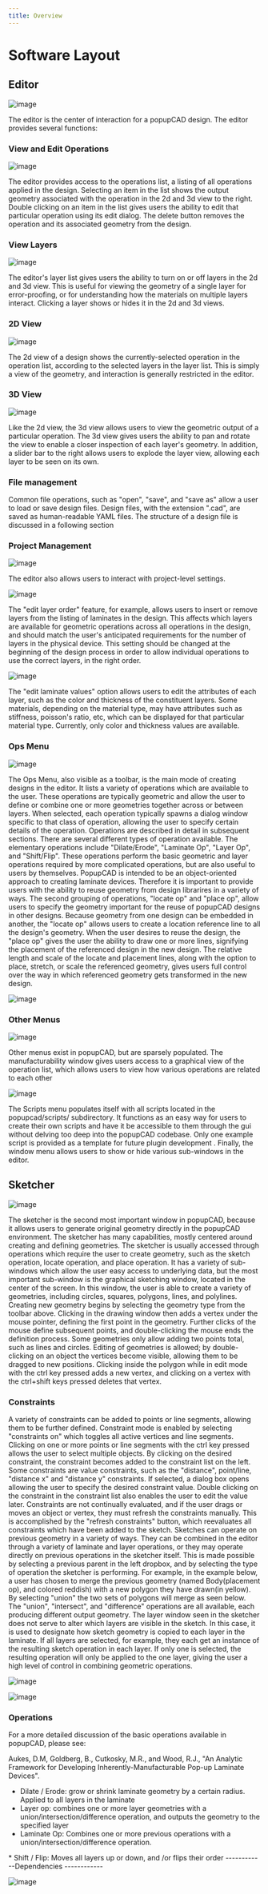 ```yaml
---
title: Overview
---
```



Software Layout
===============

Editor
------

![image]({{site.url}}assets/images/overview_images/editor_screenshot.png)

The editor is the center of interaction for a popupCAD design. The
editor provides several functions:

### View and Edit Operations

![image]({{site.url}}assets/images/overview_images/operation_list.png)

The editor provides access to the operations list, a listing of all
operations applied in the design. Selecting an item in the list shows
the output geometry associated with the operation in the 2d and 3d view
to the right. Double clicking on an item in the list gives users the
ability to edit that particular operation using its edit dialog. The
delete button removes the operation and its associated geometry from the
design.

### View Layers

![image]({{site.url}}assets/images/overview_images/layer_list.png)

The editor's layer list gives users the ability to turn on or off layers
in the 2d and 3d view. This is useful for viewing the geometry of a
single layer for error-proofing, or for understanding how the materials
on multiple layers interact. Clicking a layer shows or hides it in the
2d and 3d views.

### 2D View

![image]({{site.url}}assets/images/overview_images/2d_view.png)

The 2d view of a design shows the currently-selected operation in the
operation list, according to the selected layers in the layer list. This
is simply a view of the geometry, and interaction is generally
restricted in the editor.

### 3D View

![image]({{site.url}}assets/images/overview_images/3d_view.png)

Like the 2d view, the 3d view allows users to view the geometric output
of a particular operation. The 3d view gives users the ability to pan
and rotate the view to enable a closer inspection of each layer's
geometry. In addition, a slider bar to the right allows users to explode
the layer view, allowing each layer to be seen on its own.

### File management

Common file operations, such as "open", "save", and "save as" allow a
user to load or save design files. Design files, with the extension
".cad", are saved as human-readable YAML files. The structure of a
design file is discussed in a following section

### Project Management

![image]({{site.url}}assets/images/overview_images/project_management.png)

The editor also allows users to interact with project-level settings.

![image]({{site.url}}assets/images/overview_images/edit_layer_order.png)

The "edit layer order" feature, for example, allows users to insert or
remove layers from the listing of laminates in the design. This affects
which layers are available for geometric operations across all
operations in the design, and should match the user's anticipated
requirements for the number of layers in the physical device. This
setting should be changed at the beginning of the design process in
order to allow individual operations to use the correct layers, in the
right order.

![image]({{site.url}}assets/images/overview_images/edit_layer_properties.png)

The "edit laminate values" option allows users to edit the attributes of
each layer, such as the color and thickness of the constituent layers.
Some materials, depending on the material type, may have attributes such
as stiffness, poisson's ratio, etc, which can be displayed for that
particular material type. Currently, only color and thickness values are
available.

### Ops Menu

![image]({{site.url}}assets/images/overview_images/ops_menu.png)

The Ops Menu, also visible as a toolbar, is the main mode of creating
designs in the editor. It lists a variety of operations which are
available to the user. These operations are typically geometric and
allow the user to define or combine one or more geometries together
across or between layers. When selected, each operation typically spawns
a dialog window specific to that class of operation, allowing the user
to specify certain details of the operation. Operations are described in
detail in subsequent sections. There are several different types of
operation available. The elementary operations include "Dilate/Erode",
"Laminate Op", "Layer Op", and "Shift/Flip". These operations perform
the basic geometric and layer operations required by more complicated
operations, but are also useful to users by themselves. PopupCAD is
intended to be an object-oriented approach to creating laminate devices.
Therefore it is important to provide users with the ability to reuse
geometry from design librarires in a variety of ways. The second
grouping of operations, "locate op" and "place op", allow users to
specify the geometry important for the reuse of popupCAD designs in
other designs. Because geometry from one design can be embedded in
another, the "locate op" allows users to create a location reference
line to all the design's geometry. When the user desires to reuse the
design, the "place op" gives the user the ability to draw one or more
lines, signifying the placement of the referenced design in the new
design. The relative length and scale of the locate and placement lines,
along with the option to place, stretch, or scale the referenced
geometry, gives users full control over the way in which referenced
geometry gets transformed in the new design.

![image]({{site.url}}assets/images/overview_images/ops_toolbar.png)

### Other Menus

![image]({{site.url}}assets/images/overview_images/view_operations.png)

Other menus exist in popupCAD, but are sparsely populated. The
manufacturability window gives users access to a graphical view of the
operation list, which allows users to view how various operations are
related to each other

![image]({{site.url}}assets/images/overview_images/operation_network.png)

The Scripts menu populates itself with all scripts located in the
popupcad/scripts/ subdirectory. It functions as an easy way for users to
create their own scripts and have it be accessible to them through the
gui without delving too deep into the popupCAD codebase. Only one
example script is provided as a template for future plugin development .
Finally, the window menu allows users to show or hide various
sub-windows in the editor.

Sketcher
--------

![image]({{site.url}}assets/images/overview_images/sketcher_screenshot.png)

The sketcher is the second most important window in popupCAD, because it
allows users to generate original geometry directly in the popupCAD
environment. The sketcher has many capabilities, mostly centered around
creating and defining geometries. The sketcher is usually accessed
through operations which require the user to create geometry, such as
the sketch operation, locate operation, and place operation. It has a
variety of sub-windows which allow the user easy access to underlying
data, but the most important sub-window is the graphical sketching
window, located in the center of the screen. In this window, the user is
able to create a variety of geometries, including circles, squares,
polygons, lines, and polylines. Creating new geometry begins by
selecting the geometry type from the toolbar above. Clicking in the
drawing window then adds a vertex under the mouse pointer, defining the
first point in the geometry. Further clicks of the mouse define
subsequent points, and double-clicking the mouse ends the definition
process. Some geometries only allow adding two points total, such as
lines and circles. Editing of geometries is allowed; by double-clicking
on an object the vertices become visible, allowing them to be dragged to
new positions. Clicking inside the polygon while in edit mode with the
ctrl key pressed adds a new vertex, and clicking on a vertex with the
ctrl+shift keys pressed deletes that vertex.

### Constraints

A variety of constraints can be added to points or line segments,
allowing them to be further defined. Constraint mode is enabled by
selecting "constraints on" which toggles all active vertices and line
segments. Clicking on one or more points or line segments with the ctrl
key pressed allows the user to select multiple objects. By clicking on
the desired constraint, the constraint becomes added to the constraint
list on the left. Some constraints are value constraints, such as the
"distance", point/line, "distance x" and "distance y" constraints. If
selected, a dialog box opens allowing the user to specify the desired
constraint value. Double clicking on the constraint in the constraint
list also enables the user to edit the value later. Constraints are not
continually evaluated, and if the user drags or moves an object or
vertex, they must refresh the constraints manually. This is accomplished
by the "refresh constraints" button, which reevaluates all constraints
which have been added to the sketch. Sketches can operate on previous
geometry in a variety of ways. They can be combined in the editor
through a variety of laminate and layer operations, or they may operate
directly on previous operations in the sketcher itself. This is made
possible by selecting a previous parent in the left dropbox, and by
selecting the type of operation the sketcher is performing. For example,
in the example below, a user has chosen to merge the previous geometry
(named Body(placement op), and colored reddish) with a new polygon they
have drawn(in yellow). By selecting "union" the two sets of polygons
will merge as seen below. The "union", "intersect", and "difference"
operations are all available, each producing different output geometry.
The layer window seen in the sketcher does not serve to alter which
layers are visible in the sketch. In this case, it is used to designate
how sketch geometry is copied to each layer in the laminate. If all
layers are selected, for example, they each get an instance of the
resulting sketch operation in each layer. If only one is selected, the
resulting operation will only be applied to the one layer, giving the
user a high level of control in combining geometric operations.

![image]({{site.url}}assets/images/overview_images/sketch_operation.png)

![image]({{site.url}}assets/images/overview_images/sketch_op_result.png)

### Operations

For a more detailed discussion of the basic operations available in
popupCAD, please see:

Aukes, D.M, Goldberg, B., Cutkosky, M.R., and Wood, R.J., "An Analytic
Framework for Developing Inherently-Manufacturable Pop-up Laminate
Devices".

-   Dilate / Erode: grow or shrink laminate geometry by a
    certain radius. Applied to all layers in the laminate
-   Layer op: combines one or more layer geometries with a
    union/intersection/difference operation, and outputs the geometry to
    the specified layer
-   Laminate Op: Combines one or more previous operations with a
    union/intersection/difference operation.

\* Shift / Flip: Moves all layers up or down, and /or flips their order
------------Dependencies ------------

![image]({{site.url}}assets/images/overview_images/dependencies.png)
